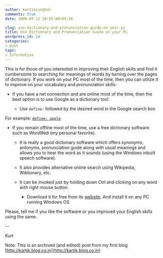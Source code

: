 ```yaml
---
author: kartiksinghal
comments: true
date: 2008-03-12 20:55:00+05:30

slug: use-dictionary-and-pronunciation-guide-on-your-pc
title: Use Dictionary and Pronunciation Guide on your PC
wordpress_id: 14
categories:
- post
tags:
- Informative
---
```


   

This is for those of you interested in improving their English skills and find it cumbersome to searching for meanings of words by turning over the pages of dictionary.  If you work on your PC most of the time, then you can utilize it to improve on your vocabulary and pronunciation skills:






  * If you have a net connection and are online most of the time, then the best option is to use Google as a dictionary tool:     


    * Use `define:` followed by the desired word in the Google search box







For example: [`define: apple`](http://www.google.co.in/search?hl=en&q=define%3A+apple&btnG=Google+Search&meta=)






  * If you remain offline most of the time, use a free dictionary software such as _WordWeb_ (my personal favorite).     


    * It is really a good dictionary software which offers synonyms, antonyms, pronunciation guide along with usual meanings and allows you to hear the word as it sounds (using the Windows inbuilt speech software).


    * It also provides alternative online search using Wikipedia, Wiktionary, etc.


    * It can be invoked just by holding down Ctrl and clicking on any word with right mouse button.     


      * Download it for free from its [website](http://wordweb.info/free/). And install it on any PC running Windows OS.










Please, tell me if you like the software or you improved your English skills using the same.




--




Kurt 




Note: This is an archived (and edited) post from my first blog [http://kartik.blog.co.in](http://kartik.blog.co.in)


  
